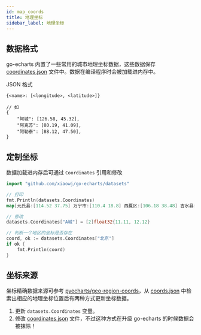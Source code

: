 ```yaml
---
id: map_coords
title: 地理坐标
sidebar_label: 地理坐标
---
```


## 数据格式

go-echarts 内置了一些常用的城市地理坐标数据，这些数据保存 [coordinates.json](https://github.com/xiaowj/go-echarts/blob/master/datasets/coordinates.json) 文件中。数据在编译程序时会被加载进内存中。

JSON 格式
```
{<name>: [<longitude>, <latitude>]}

// 如
{
    "阿城": [126.58, 45.32],
    "阿克苏": [80.19, 41.09],
    "阿勒泰": [88.12, 47.50],
}
```

## 定制坐标

数据加载进内存后可通过 `Coordinates` 引用和修改

```go
import "github.com/xiaowj/go-echarts/datasets"

// 打印
fmt.Println(datasets.Coordinates)
map[元氏县:[114.52 37.75] 万宁市:[110.4 18.8] 西夏区:[106.18 38.48] 吉水县:[115.13 27.22]...

// 修改
datasets.Coordinates["A城"] = [2]float32{11.11, 12.12}

// 判断一个地区的坐标是否存在
coord, ok := datasets.Coordinates["北京"]
if ok {
    fmt.Println(coord)
}
```

## 坐标来源

坐标精确数据来源可参考 [pyecharts/geo-region-coords](https://github.com/pyecharts/geo-region-coords)，从 [coords.json](https://github.com/pyecharts/geo-region-coords/blob/master/coords.json) 中检索出相应的地理坐标位置后有两种方式更新坐标数据。

1. 更新 `datasets.Coordinates` 变量。
2. 修改 [coordinates.json](https://github.com/xiaowj/go-echarts/blob/master/datasets/coordinates.json) 文件，不过这种方式在升级 go-echarts 的时候数据会被抹除！

